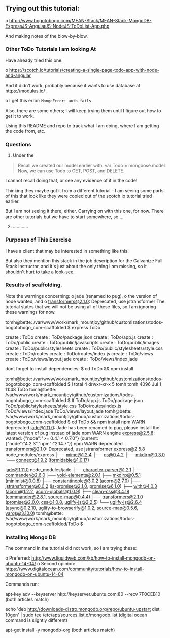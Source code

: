 
## Trying out this tutorial:

o http://www.bogotobogo.com/MEAN-Stack/MEAN-Stack-MongoDB-ExpressJS-AngularJS-NodeJS-ToDoList-App.php

And making notes of the blow-by-blow.

### Other ToDo Tutorials I am looking At

Have already tried this one:

o https://scotch.io/tutorials/creating-a-single-page-todo-app-with-node-and-angular

And it didn't work, probably because it wants to use database at https://modulus.io/ .

o I get this error: `MongoError: auth fails`

Also, there are some others; I will keep trying them until I figure out how to get it to work.

Using this README and repo to track what I am doing, where I am getting the code from, etc.


### Questions

1. Under the

> Recall we created our model earlier with:
> var Todo = mongoose.model
> Now, we can use Todo to GET, POST, and DELETE.

I cannot recall doing that, or see any evidence of it in the code!

Thinking they maybe got it from a different tutorial - I am seeing some parts of this that look like they were copied out of the scotch.io tutorial tried earlier.

But I am not seeing it there, either.  Carrying on with this one, for now.  There are other tutorials but we have to start somewhere, so....

2. ............


### Purposes of This Exercise

I have a client that may be interested in something like this!

But also they mention this stack in the job description for the Galvanize Full Stack Instructor, and it's just about the only thing I am missing, so it shouldn't hurt to take a look-see.

### Results of scaffolding.

Note the warnings concerning:
o jade (renamed to pug),
o the version of node wanted, and
o transformers@2.1.0: Deprecated, use jstransformer
The tutorial states that we will not be using all of these files, so I am ignoring these warnings for now.

tomh@bette: /var/www/work/mark_mountjoy/github/customizations/todos-bogotobogo_com-scaffolded
 $ express ToDo

   create : ToDo
   create : ToDo/package.json
   create : ToDo/app.js
   create : ToDo/public
   create : ToDo/public/javascripts
   create : ToDo/public/images
   create : ToDo/public/stylesheets
   create : ToDo/public/stylesheets/style.css
   create : ToDo/routes
   create : ToDo/routes/index.js
   create : ToDo/views
   create : ToDo/views/layout.jade
   create : ToDo/views/index.jade

   dont forget to install dependencies:
   $ cd ToDo && npm install

tomh@bette: /var/www/work/mark_mountjoy/github/customizations/todos-bogotobogo_com-scaffolded
 $ l
total 4
drwxr-xr-x 5 tomh tomh 4096 Jul  1 11:48 ToDo
tomh@bette: /var/www/work/mark_mountjoy/github/customizations/todos-bogotobogo_com-scaffolded
 $ lf
ToDo/app.js
ToDo/package.json
ToDo/public/stylesheets/style.css
ToDo/routes/index.js
ToDo/views/index.jade
ToDo/views/layout.jade
tomh@bette: /var/www/work/mark_mountjoy/github/customizations/todos-bogotobogo_com-scaffolded
 $ cd ToDo && npm install
npm WARN deprecated jade@1.11.0: Jade has been renamed to pug, please install the latest version of pug instead of jade
npm WARN engine express@2.5.8: wanted: {"node":">= 0.4.1 < 0.7.0"} (current: {"node":"4.2.3","npm":"2.14.7"})
npm WARN deprecated transformers@2.1.0: Deprecated, use jstransformer
express@2.5.8 node_modules/express
├── mime@1.2.4
├── qs@0.4.2
├── mkdirp@0.3.0
└── connect@1.9.2 (formidable@1.0.17)

jade@1.11.0 node_modules/jade
├── character-parser@1.2.1
├── commander@2.6.0
├── void-elements@2.0.1
├── mkdirp@0.5.1 (minimist@0.0.8)
├── constantinople@3.0.2 (acorn@2.7.0)
├── jstransformer@0.0.2 (is-promise@2.1.0, promise@6.1.0)
├── with@4.0.3 (acorn@1.2.2, acorn-globals@1.0.9)
├── clean-css@3.4.18 (commander@2.8.1, source-map@0.4.4)
├── transformers@2.1.0 (promise@2.0.0, css@1.0.8, uglify-js@2.2.5)
└── uglify-js@2.6.4 (async@0.2.10, uglify-to-browserify@1.0.2, source-map@0.5.6, yargs@3.10.0)
tomh@bette: /var/www/work/mark_mountjoy/github/customizations/todos-bogotobogo_com-scaffolded/ToDo
 $ 

### Installing Mongo DB

The command in the tutorial did not work, so I am trying these:

o Preferred: http://www.liquidweb.com/kb/how-to-install-mongodb-on-ubuntu-14-04/
o Second opinion: https://www.digitalocean.com/community/tutorials/how-to-install-mongodb-on-ubuntu-14-04

Commands run:

apt-key adv --keyserver hkp://keyserver.ubuntu.com:80 --recv 7F0CEB10
   (both articles match)

echo 'deb http://downloads-distro.mongodb.org/repo/ubuntu-upstart dist 10gen' | sudo tee /etc/apt/sources.list.d/mongodb.list
   (digital ocean command is slightly different)

apt-get install -y mongodb-org
   (both articles match)

















